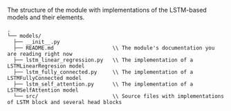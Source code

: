 The structure of the module with implementations of the LSTM-based models and their elements.

```text
.
└── models/
  ├── __init__.py
  ├── README.md                   \\ The module's documentation you are reading right now
  ├── lstm_linear_regression.py   \\ The implementation of a LSTMLinearRegresion model
  ├── lstm_fully_connected.py     \\ The implementation of a LSTMFullyConnected model
  ├── lstm_self_attention.py      \\ The implementation of a LSTMSelfAttention model
  └── src/                        \\ Source files with implementations of LSTM block and several head blocks
```
